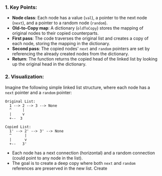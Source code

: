 ### 1. Key Points:
- **Node class**: Each node has a value (`val`), a pointer to the next node (`next`), and a pointer to a random node (`random`).
- **Old-to-Copy map**: A dictionary (`oldToCopy`) stores the mapping of original nodes to their copied counterparts.
- **First pass**: The code traverses the original list and creates a copy of each node, storing the mapping in the dictionary.
- **Second pass**: The copied nodes' `next` and `random` pointers are set by referencing the already created nodes from the dictionary.
- **Return**: The function returns the copied head of the linked list by looking up the original head in the dictionary.

### 2. Visualization:
Imagine the following simple linked list structure, where each node has a `next` pointer and a `random` pointer:

```
Original List:
  1 --> 2 --> 3 --> None
  ^     |
  |     v
  +--  3

Copied List:
  1' --> 2' --> 3' --> None
  ^      |
  |      v
  +--   3'
```

- Each node has a next connection (horizontal) and a random connection (could point to any node in the list).
- The goal is to create a deep copy where both `next` and `random` references are preserved in the new list.
Create